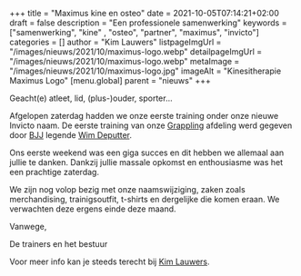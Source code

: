 +++
title = "Maximus kine en osteo"
date = 2021-10-05T07:14:21+02:00
draft = false
description = "Een professionele samenwerking"
keywords = ["samenwerking", "kine" , "osteo", "partner", "maximus", "invicto"]
categories = []
author = "Kim Lauwers"
listpageImgUrl = "/images/nieuws/2021/10/maximus-logo.webp"
detailpageImgUrl = "/images/nieuws/2021/10/maximus-logo.webp"
metaImage = "/images/nieuws/2021/10/maximus-logo.jpg"
imageAlt = "Kinesitherapie Maximus Logo"
[menu.global]
parent = "nieuws"
+++

Geacht(e) atleet, lid, (plus-)ouder, sporter…

Afgelopen zaterdag hadden we onze eerste training onder onze nieuwe Invicto naam. De eerste training van onze [Grappling](/grappling) afdeling werd gegeven door [BJJ](/bjj) legende [Wim Deputter](https://www.wimdeputter.com/).

Ons eerste weekend was een giga succes en dit hebben we allemaal aan jullie te danken. Dankzij jullie massale opkomst en enthousiasme was het een prachtige zaterdag.

We zijn nog volop bezig met onze naamswijziging, zaken zoals merchandising, trainigsoutfit, t-shirts en dergelijke die komen eraan. We verwachten deze ergens einde deze maand. 

Vanwege,

De trainers en het bestuur

Voor meer info kan je steeds terecht bij [Kim Lauwers](https://www.jujitsukeerbergen.be/trainers/#Kim_Lauwers).